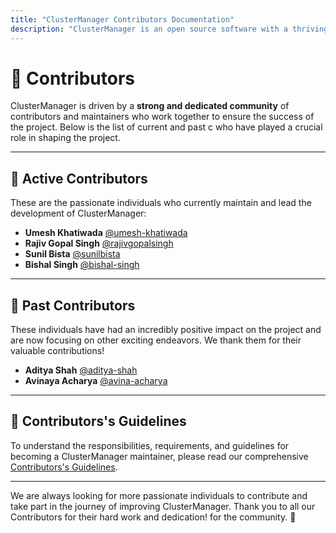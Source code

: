 ```yaml
---
title: "ClusterManager Contributors Documentation"
description: "ClusterManager is an open source software with a thriving community of contributors and maintainers. Read the list of maintainers on this page."
---
```


# 🌟 Contributors

ClusterManager is driven by a **strong and dedicated community** of contributors and maintainers who work together to ensure the success of the project. Below is the list of current and past c who have played a crucial role in shaping the project.

---

## 👥 Active Contributors

These are the passionate individuals who currently maintain and lead the development of ClusterManager:

- **Umesh Khatiwada** [@umesh-khatiwada](https://github.com/umesh-khatiwada/)
- **Rajiv Gopal Singh** [@rajivgopalsingh](https://github.com/rajivgs)
- **Sunil Bista** [@sunilbista](https://github.com/sunilbista)
- **Bishal Singh** [@bishal-singh](https://github.com/bsalpsingh)

---

## 🏅 Past Contributors

These individuals have had an incredibly positive impact on the project and are now focusing on other exciting endeavors. We thank them for their valuable contributions!

- **Aditya Shah** [@aditya-shah](https://github.com/aditya-shah)
- **Avinaya Acharya** [@avina-acharya](https://github.com/avinaya-acharya)

---

## 📜 Contributors's Guidelines

To understand the responsibilities, requirements, and guidelines for becoming a ClusterManager maintainer, please read our comprehensive [Contributors's Guidelines](contributors-guidelines.md).

---

We are always looking for more passionate individuals to contribute and take part in the journey of improving ClusterManager. Thank you to all our Contributors for their hard work and dedication! for the community. 🌟
